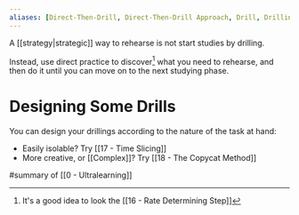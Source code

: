```yaml
---
aliases: [Direct-Then-Drill, Direct-Then-Drill Approach, Drill, Drilling]
---
```


A [[strategy|strategic]] way to rehearse is not start studies by drilling. 

Instead, use direct practice to discover[^1] what you need to rehearse, and then do it until you can move on to the next studying phase.

# Designing Some Drills

You can design your drillings according to the nature of the task at hand:

- Easily isolable? Try [[17 - Time Slicing]]
- More creative, or [[Complex]]? Try [[18 - The Copycat Method]]

#summary  of [[0 - Ultralearning]]

[^1]: It's a good idea to look the [[16 - Rate Determining Step]]